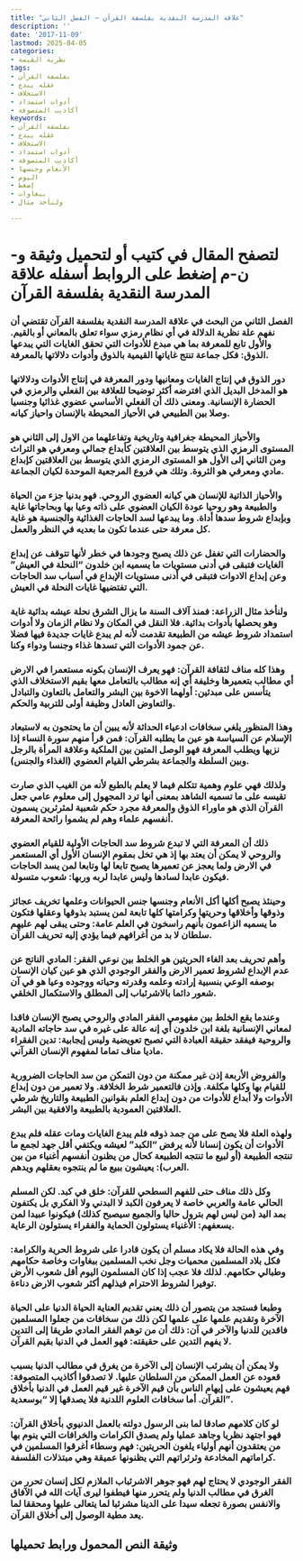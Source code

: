 ```yaml
---
title: "علاقة المدرسة النقدية بفلسفة القرآن – الفصل الثاني"
description: ''
date: '2017-11-09'
lastmod: 2025-04-05
categories:
- نظرية القيمة
tags:
- بفلسفة القرآن
- عقله يبدع
- الاستخلاف
- أدوات استمداد
- أكاذيب المتصوفة
keywords:
- بفلسفة القرآن
- عقله يبدع
- الاستخلاف
- أدوات استمداد
- أكاذيب المتصوفة
- الأنعام وجنسها
- اليوم
- إضغط
- ببغاوات
- ولنأخذ مثال

---
```

# **لتصفح المقال في كتيب أو لتحميل وثيقة و-ن-م إضغط على الروابط أسفله** **علاقة المدرسة النقدية بفلسفة القرآن**

### الفصل الثاني من البحث في علاقة المدرسة النقدية بفلسفة القرآن تقتضي أن نفهم علة نظرية الدلالة في أي نظام رمزي سواء تعلق بالمعاني أو بالقيم. والأول تابع للمعرفة بما هي مبدع للأدوات التي تحقق الغايات التي يبدعها الذوق: فكل جماعة تنتج غاياتها القيمية بالذوق وأدوات دلالاتها بالمعرفة.

### دور الذوق في إنتاج الغايات ومعانيها ودور المعرفة في إنتاج الأدوات ودلالاتها هو المدخل البديل الذي افترضه أكثر توضيحا للعلاقة بين الفعلي والرمزي في الحضارة الإنسانية. ومعنى ذلك أن الفعلي الأساسي عضوي غذائيا وجنسيا وصلا بين الطبيعي في الأحياز المحيطة بالإنسان واحياز كيانه.

### والأحياز المحيطة جغرافية وتاريخية وتفاعلهما من الاول إلى الثاني هو المستوى الرمزي الذي يتوسط بين العلاقتين كأبداع جمالي ومعرفي هو التراث ومن الثاني إلى الأول هو المستوى الرمزي الذي يتوسط بين العلاقتين كإبداع مادي ومعرفي هو الثروة. وتلك هي فروع المرجعية الموحدة لكيان الجماعة.

### والأحياز الذاتية للإنسان هي كيانه العضوي الروحي. فهو بدنيا جزء من الحياة والطبيعة وهو روحيا عودة الكيان العضوي على ذاته وعيا بها وبحاجاتها غاية وبإبداع شروط سدها أداة. وما يبدعها لسد الحاجات الغذائية والجنسية هو غاية كل معرفة حتى عندما تكون ما بعديه في النظر والعمل.

### والحضارات التي تغفل عن ذلك يصبح وجودها في خطر لأنها تتوقف عن إبداع الغايات فتبقى في أدنى مستويات ما يسميه ابن خلدون “النحلة في العيش” وعن إبداع الادوات فتبقى في أدنى مستويات الإبداع في أسباب سد الحاجات التي تفتضيها غايات النحلة في العيش.

### ولنأخذ مثال الزراعة: فمنذ آلاف السنة ما يزال الشرق نحلة عيشه بدائية غاية وهو يحصلها بأدوات بدائية. فلا النقل في المكان ولا نظام الزمان ولا أدوات استمداد شروط عيشه من الطبيعة تقدمت لأنه لم يبدع غايات جديدة فيها فضلا عن جمود الأدوات التي تسدها غذاء وجنسا ودواء وكنا.

### وهذا كله مناف لثقافة القرآن: فهو يعرف الإنسان بكونه مستعمرا في الارض أي مطالب بتعميرها وخليفة أي إنه مطالب بالتعامل معها بقيم الاستخلاف الذي يتأسس على مبدئين: أولهما الاخوة بين البشر والتعامل بالتعاون والتبادل والتعاوض العادل وظيفة أولى للتربية والحكم.

### وهذا المنظور يلغي سخافات ادعياء الحداثة لأنه يبين أن ما يحتجون به لاستبعاد الإسلام عن السياسة هو عين ما يطلبه القرآن: فمن قرأ منهم سورة النساء إذا نزيها ويطلب المعرفة فهو الوصل المتين بين الملكية وعلاقة المرأة بالرجل وبين السلطة والجماعة بشرطي القيام العضوي (الغذاء والجنس).

### ولذلك فهي علوم وهمية تتكلم فيما لا يعلم بالطبع لأنه من الغيب الذي صارت تقيسه على ما تسميه الشاهد بمعنى أنها ترد المجهول إلى معلوم عامي جعل القرآن الذي هو ماوراء الذوق والمعرفة مجرد حكم شعبية لمثرثرين يسمون أنفسهم علماء وهم لم يشموا رائحة المعرفة.

### ذلك أن المعرفة التي لا تبدع شروط سد الحاجات الأولية للقيام العضوي والروحي لا يمكن أن يعتد بها إذ هي تخل بمقوم الإنسان الأول أي المستعمر في الارض ولما يعجز عن تعميرها يصبح تابعا لها وتابعا لمن يسد الحاجات فيكون عابدا لسادها وليس عابدا لربه وربها: شعوب متسولة.

### وحينئذ يصبح أكلها أكل الأنعام وجنسها جنس الحيوانات وعلمها تخريف عجائز وذوقها وأخلاقها وحريتها وكرامتها كلها تابعة لمن يستبد بذوقها وعقلها فتكون ما يسميه الزاعمون بأنهم راسخون في العلم عامة: وحتى يبقى لهم عليهم سلطان لا بد من أغرافهم فيما يؤدي إليه تحريف القرآن.

### وأهم تحريف بعد الغاء الحريتين هو الخلط بين نوعي الفقر: المادي الناتج عن عدم الإبداع لشروط تعمير الارض والفقر الوجودي الذي هو عين كيان الإنسان بوصفه الوعي بنسبية إرادته وعلمه وقدرته وحياته ووجوده وعيا هو في آن شعور دائما بالاشرئباب إلى المطلق والاستكمال الخلقي.

### وعندما يقع الخلط بين مفهومي الفقر المادي والروحي يصبح الإنسان فاقدا لمعاني الإنسانية بلغة ابن خلدون أي إنه عالة على غيره في سد حاجاته المادية والروحية فيفقد حقيقة العبادة التي تصبح تعويضية وليس إيجابية: تدين الفقراء ماديا مناف تماما لمفهوم الإنسان القرآني.

### والفروض الأربعة إذن غير ممكنة من دون التمكن من سد الحاجات الضرورية للقيام بها وكلها مكلفة. وإذن فالتعمير شرط الخلافة. ولا تعمير من دون إبداع الأدوات ولا أبداع للأدوات من دون إبداع العلم بقوانين الطبيعة والتاريخ شرطي العلاقتين العمودية بالطبيعة والافقية بين البشر.

### ولهذه العلة فلا يصح على من جمد ذوقه فلم يبدع الغايات ومات عقله فلم يبدع الأدوات أن يكون إنسانا لأنه يرفض “الكبد” لعيشه ويكتفي أقل جهد لجمع ما تنتجه الطبيعة (أو لبيع ما تنتجه الطبيعة كحال من يظنون أنفسهم أغنياء من بين العرب): يعيشون ببيع ما لم ينتجوه بعقلهم ويدهم.

### وكل ذلك مناف حتى للفهم السطحي للقرآن: خلق في كبد. لكن المسلم الحالي عامة والعربي خاصة لا يعرفون الكبد لا البدني ولا الفكري بل يكتفون بمد اليد (من ليس لهم بترول حاليا والجميع سيصبح كذلك) فيكونوا عبيدا لمن يسعفهم: الأغنياء يستولون الحماية والفقراء يستولون الرعاية.

### وفي هذه الحالة فلا يكاد مسلم أن يكون قادرا على شروط الحرية والكرامة: فكل بلاد المسلمين محميات وجل نخب المسلمين ببغاوات وخاصة حكامهم وطبالي حكامهم. لذلك فلا عجب إذا كان المسلمون اليوم أقل شعوب الأرض توفيرا لشروط الاحترام فيذلهم أكثر شعوب الارض دناءة.

### وطبعا فستجد من يتصور أن ذلك يعني تقديم العناية الحياة الدنيا على الحياة الآخرة وتقديم علمها على علمها لكن ذلك من سخافات من جعلوا المسلمين فاقدين للدنيا والآخر في آن: ذلك أن من توهم الفقر المادي طريقا إلى التدين لا يفهم التدين على حقيقته: فهو العمل في الدنيا بقيم القرآن.

### ولا يمكن أن يشرئب الإنسان إلى الآخرة من يغرق في مطالب الدنيا بسبب قعوده عن العمل الممكن من السلطان عليها. لا تصدقوا أكاذيب المتصوفة: فهم يعيشون على إيهام الناس بأن قيم الآخرة غير قيم العمل في الدنيا بأخلاق القرآن. أما سخافات العلوم اللدنية فلا يصدقها إلا “بوسعدية”.

### لو كان كلامهم صادقا لما بنى الرسول دولته بالعمل الدنيوي بأخلاق القرآن: فهو اجتهد نظريا وجاهد عمليا ولم يصدق الكرامات والخرافات التي ينوم بها من يعتقدون أنهم أولياء يلغون الحريتين: فهم وسطاء أغرقوا المسلمين في كراماتهم المخادعة وثرثراتهم التي يظنونها عميقة وهي مبتذلات الفلسفة.

### الفقر الوجودي لا يحتاج لهم فهو جوهر الاشرئباب الملازم لكل إنسان تحرر من الغرق في مطالب الدنيا ولم يتحرر منها فيطفوا ليرى آيات الله في الآفاق والانفس بصورة تجعله سيدا على الدينا مشرئبا لما يتعالى عليها ومحققا لما يعد مطية الوصول إلى أخلاق القرآن.

## وثيقة النص المحمول ورابط تحميلها

###

